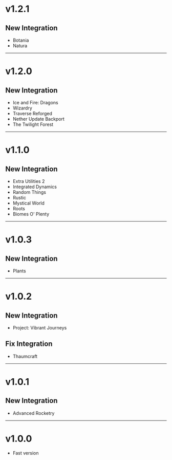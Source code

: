 # v1.2.1
## New Integration
- Botania
- Natura

* * *

# v1.2.0
## New Integration
- Ice and Fire: Dragons
- Wizardry
- Traverse Reforged
- Nether Update Backport
- The Twilight Forest

* * *

# v1.1.0
## New Integration
- Extra Utilities 2
- Integrated Dynamics
- Random Things
- Rustic
- Mystical World
- Roots
- Biomes O' Plenty

* * *

# v1.0.3
## New Integration
- Plants

* * *

# v1.0.2
## New Integration
- Project: Vibrant Journeys

## Fix Integration
- Thaumcraft

* * *

# v1.0.1
## New Integration
- Advanced Rocketry

* * *

# v1.0.0
- Fast version
